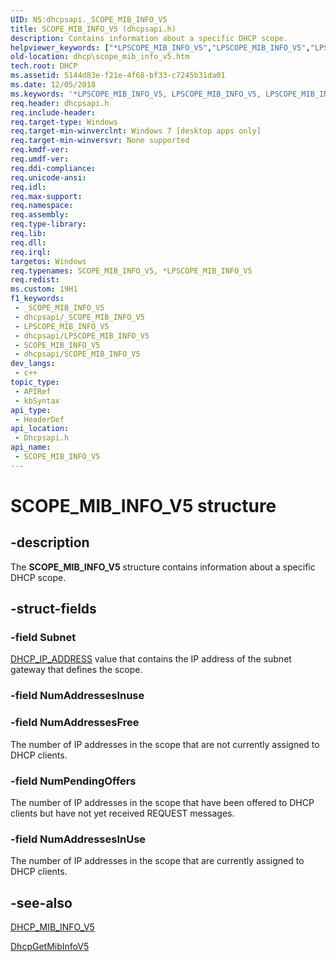 ```yaml
---
UID: NS:dhcpsapi._SCOPE_MIB_INFO_V5
title: SCOPE_MIB_INFO_V5 (dhcpsapi.h)
description: Contains information about a specific DHCP scope.
helpviewer_keywords: ["*LPSCOPE_MIB_INFO_V5","LPSCOPE_MIB_INFO_V5","LPSCOPE_MIB_INFO_V5 structure pointer [DHCP]","SCOPE_MIB_INFO_V5","SCOPE_MIB_INFO_V5 structure [DHCP]","dhcp.scope_mib_info_v5","dhcpsapi/LPSCOPE_MIB_INFO_V5","dhcpsapi/SCOPE_MIB_INFO_V5"]
old-location: dhcp\scope_mib_info_v5.htm
tech.root: DHCP
ms.assetid: 5144d83e-f21e-4f68-bf33-c7245b31da01
ms.date: 12/05/2018
ms.keywords: '*LPSCOPE_MIB_INFO_V5, LPSCOPE_MIB_INFO_V5, LPSCOPE_MIB_INFO_V5 structure pointer [DHCP], SCOPE_MIB_INFO_V5, SCOPE_MIB_INFO_V5 structure [DHCP], dhcp.scope_mib_info_v5, dhcpsapi/LPSCOPE_MIB_INFO_V5, dhcpsapi/SCOPE_MIB_INFO_V5'
req.header: dhcpsapi.h
req.include-header: 
req.target-type: Windows
req.target-min-winverclnt: Windows 7 [desktop apps only]
req.target-min-winversvr: None supported
req.kmdf-ver: 
req.umdf-ver: 
req.ddi-compliance: 
req.unicode-ansi: 
req.idl: 
req.max-support: 
req.namespace: 
req.assembly: 
req.type-library: 
req.lib: 
req.dll: 
req.irql: 
targetos: Windows
req.typenames: SCOPE_MIB_INFO_V5, *LPSCOPE_MIB_INFO_V5
req.redist: 
ms.custom: 19H1
f1_keywords:
 - _SCOPE_MIB_INFO_V5
 - dhcpsapi/_SCOPE_MIB_INFO_V5
 - LPSCOPE_MIB_INFO_V5
 - dhcpsapi/LPSCOPE_MIB_INFO_V5
 - SCOPE_MIB_INFO_V5
 - dhcpsapi/SCOPE_MIB_INFO_V5
dev_langs:
 - c++
topic_type:
 - APIRef
 - kbSyntax
api_type:
 - HeaderDef
api_location:
 - Dhcpsapi.h
api_name:
 - SCOPE_MIB_INFO_V5
---
```


# SCOPE_MIB_INFO_V5 structure


## -description

The <b>SCOPE_MIB_INFO_V5</b> structure contains information about a specific DHCP scope.

## -struct-fields

### -field Subnet

<a href="https://docs.microsoft.com/previous-versions/windows/desktop/dhcp/dhcp-server-management-type-definitions">DHCP_IP_ADDRESS</a> value that contains the IP address of the subnet gateway that defines the scope.

### -field NumAddressesInuse

### -field NumAddressesFree

The number of IP addresses in the scope that are not currently  assigned to DHCP clients.

### -field NumPendingOffers

The number of IP addresses in the scope that have been offered to DHCP clients but have not yet received REQUEST messages.

### -field NumAddressesInUse

The number of IP addresses in the scope that are currently assigned to DHCP clients.

## -see-also

<a href="https://docs.microsoft.com/windows/desktop/api/dhcpsapi/ns-dhcpsapi-dhcp_mib_info_v5">DHCP_MIB_INFO_V5</a>



<a href="https://docs.microsoft.com/previous-versions/windows/desktop/api/dhcpsapi/nf-dhcpsapi-dhcpgetmibinfov5">DhcpGetMibInfoV5</a>

